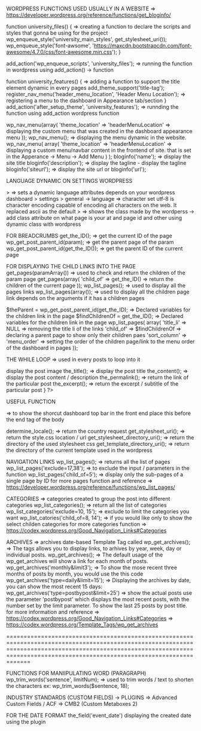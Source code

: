 WORDPRESS FUNCTIONS USED USUALLY IN A WEBSITE   =>    https://developer.wordpress.org/reference/functions/get_bloginfo/

function university_files() {                         =>    creating a function to declare the scripts and styles that gonna be using for the project
    wp_enqueue_style('university_main_styles', get_stylesheet_uri());
    wp_enqueue_style('font-awsome', 'https://maxcdn.bootstrapcdn.com/font-awesome/4.7.0/css/font-awesome.min.css');
}

add_action('wp_enqueue_scripts', 'university_files');                   =>    running the function in wordpress using add_action() -> function

function university_features() {                                        =>    adding a function to support the title element dynamic in every pages
    add_theme_support('title-tag');
    register_nav_menu('header_menu_location', 'Header Menu Location');  =>    registering a menu to the dashboard in Appearance tab/section
}
add_action('after_setup_theme', 'university_features');                 =>    runnding the function using add_action wordpress function



wp_nav_menu(array(
      'theme_location' => 'headerMenuLocation'  =>    displaying the custom menu that was created in the dashboard appearance menu
));
wp_nav_menu();                                  =>    displaying the menu dynamic in the website.
wp_nav_menu( array(
      'theme_location' => 'headerMenuLocation'  =>    displaying a custom menu/navbar content in the frontend of site. that is set in the Apperance -> Menu -> Add Menu
) );
bloginfo('name');             =>    display the site title
bloginfo('description');      =>    display the tagline - display the tagline
bloginfo('siteurl');          =>    display the site url or
bloginfo('url');


LANGUAGE DYNAMIC ON SETTINGS WORDPRESS
<html <?php language_attribute(); >>            =>    sets a dynamic language attributes depends on your wordpress dashboard > settings > general -> language
</html>
<meta charset="<?php bloginfo('charset'); ?>">  =>    character set utf-8 is character encoding capable of encoding all characters on the web. It replaced ascii as the default
<body <?php body_class(); ?> >                  =>    shows the class made by the wordperss -> add class attribute on what page is your at and page id and other using dynamic class with wordpress
</body>

FOR BREADCRUMBS
get_the_ID();                             =>    get the current ID of the page
wp_get_post_parent_id(param);             =>    get the parent page of the param
wp_get_post_parent_id(get_the_ID());      =>    get the parent ID of the current page


FOR DISPLAYING THE CHILD LINKS INTO THE PAGE
get_pages(paramArray())             =>    used to check and return the children of the param page
get_pages(array(
      'child_of' => get_the_ID()    =>    return the children of the current page
));
wp_list_pages();                    =>    used to display all the pages links
wp_list_pages(array());             =>    used to display all the children page link depends on the arguments if it has a children pages
<!-- Declaring the variables -->
$theParent = wp_get_post_parent_id(get_the_ID);       =>    Declared variables for the children link in the page
$findChildrenOf = get_the_ID();                       =>    Declared variables for the children link in the page 
wp_list_pages( array(
      'title_li' => NULL                  =>    removing the title li of the links
      'child_of' => $findChildrenOf       =>    declaring a parent page to show only their children paes
      'sort_column' => 'menu_order'       =>    setting the order of the children page/link to the menu order of the dashboard in pages
));


THE WHILE LOOP                =>    used in every posts to loop into it
<?php
      while( have_posts(); ) {
            the_post();

            the_post_thumbnail();         =>    display the post image
            the_title();                  =>    display the post title
            the_content();                =>    display the post content / description
            the_permalink();              =>    return the link of the particular post
            the_excerpt();                =>    return the excerpt / subtitle of the particular post
      }
?>


USEFUL FUNCTION
<?php wp_footer(); ?>                     =>    to show the shorcut dashboard top bar in the front end place this before the end tag of the body
determine_locale();                       =>    return the country request
get_stylesheet_uri();                     =>    return the style.css location / url
get_stylesheet_directory_uri();           =>    return the directory of the used stylesheet css
get_template_directory_uri();             =>    return the directory of the current template used in the wordpress


NAVIGATION LINKS
wp_list_pages();                          =>    returns all the list of pages
wp_list_pages('exclude=17,38');           =>   to exclude the input / parameters in the function
wp_list_pages('child_of=5');              =>    display only the sub-pages of a single page by ID
for more pages function and reference     =>    https://developer.wordpress.org/reference/functions/wp_list_pages/


CATEGORIES                                =>    categories created to group the post into different categories
wp_list_categories();                     =>    return all the list of categories
wp_list_categories('exclude=10, 15');     =>    exclude to limit the categories you want
wp_list_catories('child_of=8, 14');       =>    if you would like only to show the select childen categories
for more categories function              =>    https://codex.wordpress.org/Good_Navigation_Links#Categories


ARCHIVES                                  =>    archives date-based Template Tag called
wp_get_archives();                        =>    The tags allows you to display links, to arhives by year, week, day or individual posts. 
wp_get_archives();                        =>    The default usage of the wp_get_archives will show a link for each month of posts.
wp_get_archives('monthly&limit3');        =>    To show the mose recent three months of posts by month, you would use the this code
wp_get_archives('type=daily&limit=15');         =>    Displaying the archives by date, you can show the most recent 15 days:
wp_get_archives('type=postbypost&limit=25')     =>    show the actual posts use the parameter 'postbypost' which displays the most recent posts, with the number set by the limit parameter. To show the last 25 posts by post title.
for more information and reference              =>    https://codex.wordpress.org/Good_Navigation_Links#Categories
                                                =>    https://codex.wordpress.org/Template_Tags/wp_get_archives



===============================================================================================================================================================================================================================



FUNCTIONS FOR MANIIPULATING WORD (PARAGRAPH)
wp_trim_words('sentence', limitNum);          =>    used to trim words / text to shorten the characters ex: wp_trim_words($sentence, 18);      


INDUSTRY STANDARDS (CUSTOM FIELDS) -> PLUGINS
      =>    Advanced  Custom Fields / ACF
      =>    CMB2 (Custom Metaboxes 2)


FOR THE DATE FORMAT
the_field('event_date') displaying the created date using the plugin
